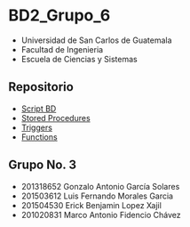 # **BD2_Grupo_6**
- Universidad de San Carlos de Guatemala
- Facultad de Ingenieria
- Escuela de Ciencias y Sistemas

## Repositorio
- [Script BD](<//Practica1//BD2_2019Enterprise.sql>)
- [Stored Procedures](<//Practica1//Stored Procedure>)
- [Triggers](<//Practica1//Triggers>)
- [Functions](<//Practica1//Functions>)

## **Grupo No. 3**
- 201318652	Gonzalo Antonio García Solares
- 201503612	Luis Fernando Morales Garcia
- 201504530	Erick Benjamin Lopez Xajil
- 201020831	Marco Antonio Fidencio Chávez 
